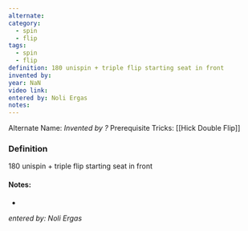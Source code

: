 ```yaml
---
alternate: 
category:
  - spin
  - flip
tags:
  - spin
  - flip
definition: 180 unispin + triple flip starting seat in front
invented by: 
year: NaN
video link: 
entered by: Noli Ergas
notes: 
---
```

Alternate Name: 
*Invented by ?*
Prerequisite Tricks: [[Hick Double Flip]]

### Definition
180 unispin + triple flip starting seat in front


#### Notes:
- 
*entered by: Noli Ergas*
